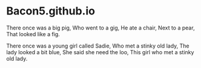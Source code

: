 # Bacon5.github.io
There once was a big pig,
 Who went to a gig,
 He ate a chair,
 Next to a pear,
 That looked like a fig.

There once was a young girl called Sadie,
Who met a stinky old lady,
The lady looked a bit blue,
She said she need the loo,
This girl who met a stinky old lady.
